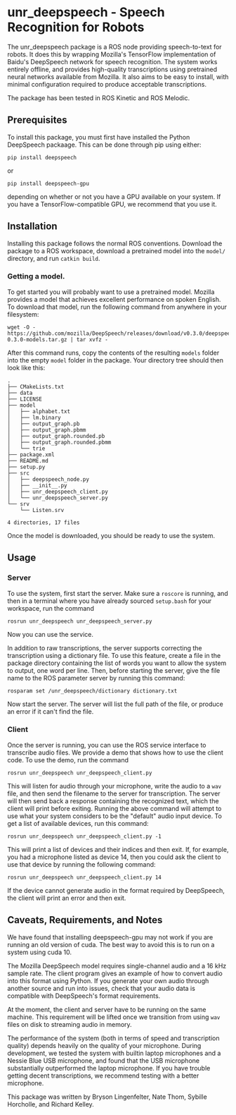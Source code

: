 # unr_deepspeech - Speech Recognition for Robots

The unr_deepspeech package is a ROS node providing speech-to-text for
robots. It does this by wrapping Mozilla's TensorFlow implementation
of Baidu's DeepSpeech network for speech recognition. The system works
entirely offline, and provides high-quality transcriptions using
pretrained neural networks available from Mozilla. It also aims to be
easy to install, with minimal configuration required to produce
acceptable transcriptions.

The package has been tested in ROS Kinetic and ROS Melodic.

## Prerequisites

To install this package, you must first have installed the Python
DeepSpeech packaage. This can be done through pip using either:

```
pip install deepspeech
```

or

```
pip install deepspeech-gpu
```

depending on whether or not you have a GPU available on your
system. If you have a TensorFlow-compatible GPU, we recommend that you
use it.

## Installation

Installing this package follows the normal ROS conventions. Download
the package to a ROS workspace, download a pretrained model into the
`model/` directory, and run `catkin build`.

### Getting a model.

To get started you will probably want to use a pretrained
model. Mozilla provides a model that achieves excellent performance on
spoken English. To download that model, run the following command from
anywhere in your filesystem:

```
wget -O - https://github.com/mozilla/DeepSpeech/releases/download/v0.3.0/deepspeech-0.3.0-models.tar.gz | tar xvfz -
```

After this command runs, copy the contents of the resulting `models`
folder into the empty `model` folder in the package. Your directory
tree should then look like this:

```
.
├── CMakeLists.txt
├── data
├── LICENSE
├── model
│   ├── alphabet.txt
│   ├── lm.binary
│   ├── output_graph.pb
│   ├── output_graph.pbmm
│   ├── output_graph.rounded.pb
│   ├── output_graph.rounded.pbmm
│   └── trie
├── package.xml
├── README.md
├── setup.py
├── src
│   ├── deepspeech_node.py
│   ├── __init__.py
│   ├── unr_deepspeech_client.py
│   └── unr_deepspeech_server.py
└── srv
    └── Listen.srv

4 directories, 17 files
```

Once the model is downloaded, you should be ready to use the system.

## Usage

### Server
To use the system, first start the server. Make sure a `roscore` is
running, and then in a terminal where you have already sourced
`setup.bash` for your workspace, run the command

```
rosrun unr_deepspeech unr_deepspeech_server.py
```

Now you can use the service.

In addition to raw transcriptions, the server supports correcting the
transcription using a dictionary file. To use this feature, create a
file in the package directory containing the list of words you want to
allow the system to output, one word per line. Then, before starting
the server, give the file name to the ROS parameter server by running
this command:

```
rosparam set /unr_deepspeech/dictionary dictionary.txt
```

Now start the server. The server will list the full path of the file,
or produce an error if it can't find the file.

### Client

Once the server is running, you can use the ROS service interface to
transcribe audio files. We provide a demo that shows how to use the
client code. To use the demo, run the command

```
rosrun unr_deepspeech unr_deepspeech_client.py
```

This will listen for audio through your microphone, write the audio to
a `wav` file, and then send the filename to the server for
transcription. The server will then send back a response containing
the recognized text, which the client will print before
exiting. Running the above command will attempt to use what your
system considers to be the "default" audio input device. To get a list
of available devices, run this command:

```
rosrun unr_deepspeech unr_deepspeech_client.py -1
```

This will print a list of devices and their indices and then exit. If,
for example, you had a microphone listed as device 14, then you could
ask the client to use that device by running the following command:

```
rosrun unr_deepspeech unr_deepspeech_client.py 14
```

If the device cannot generate audio in the format required by
DeepSpeech, the client will print an error and then exit.

## Caveats, Requirements, and Notes

We have found that installing deepspeech-gpu may not work if you are
running an old version of cuda. The best way to avoid this is to run
on a system using cuda 10.

The Mozilla DeepSpeech model requires single-channel audio and a 16
kHz sample rate. The client program gives an example of how to convert
audio into this format using Python. If you generate your own audio
through another source and run into issues, check that your audio data
is compatible with DeepSpeech's format requirements.

At the moment, the client and server have to be running on the same
machine. This requirement will be lifted once we transition from using
`wav` files on disk to streaming audio in memory.

The performance of the system (both in terms of speed and
transcription quality) depends heavily on the quality of your
microphone. During development, we tested the system with builtin
laptop microphones and a Nessie Blue USB microphone, and found that
the USB microphone substantially outperformed the laptop
microphone. If you have trouble getting decent transcriptions, we
recommend testing with a better microphone.

This package was written by Bryson Lingenfelter, Nate Thom, Sybille
Horcholle, and Richard Kelley.